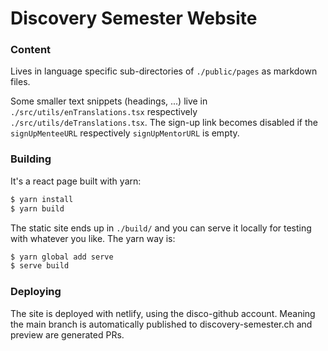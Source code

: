 # Discovery Semester Website

### Content

Lives in language specific sub-directories of `./public/pages` as markdown files.

Some smaller text snippets (headings, ...) live in `./src/utils/enTranslations.tsx` respectively `./src/utils/deTranslations.tsx`. The sign-up link becomes disabled if the `signUpMenteeURL` respectively `signUpMentorURL` is empty.

### Building

It's a react page built with yarn:

``` sh
$ yarn install
$ yarn build
```

The static site ends up in `./build/` and you can serve it locally for testing with whatever you like. The yarn way is:

``` sh
$ yarn global add serve
$ serve build
```

### Deploying

The site is deployed with netlify, using the disco-github account. Meaning the main branch is automatically published to discovery-semester.ch and preview are generated PRs.

